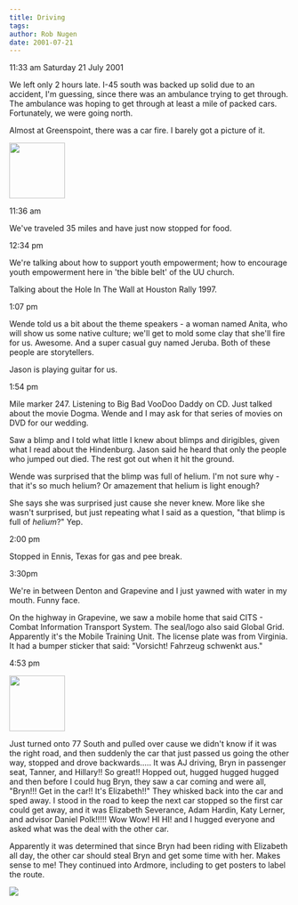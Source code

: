 ```yaml
---
title: Driving
tags: 
author: Rob Nugen
date: 2001-07-21
---
```


<p class=date>11:33 am Saturday 21 July 2001</p>

<p>We left only 2 hours late.  I-45
south was backed up solid due to an accident, I'm
guessing, since there was an ambulance trying to get
through.  The ambulance was hoping to get through at
least a mile of packed cars.   Fortunately, we were
going north.</p>

<p>Almost at Greenspoint, there was a car fire.  I
barely got a picture of it.</p>

<p><a href="/images/YRUU/SWUUSI2001/carfire.jpg"><img src="/images/YRUU/SWUUSI2001/carfire.jpg" width=100></a></p>

<p class=date>11:36 am</p>

<p>We've traveled 35 miles and have just now stopped
for food.</p>

<p class=date>12:34 pm</p>

<p>We're talking about how to support youth
empowerment; how to encourage youth empowerment here in
'the bible belt' of the UU church.</p>

<p>Talking about the Hole In The Wall at Houston Rally
1997.</p>

<p class=date>1:07 pm</p>

<p>Wende told us a bit about the theme speakers - a
woman named Anita, who will show us some native
culture; we'll get to mold some clay that she'll fire
for us.  Awesome.  And a super casual guy named
Jeruba.  Both of these people are storytellers.</p>

<p>Jason is playing guitar for us.</p>

<p class=date>1:54 pm</p>

<p>Mile marker 247.  Listening to Big Bad VooDoo Daddy
on CD.   Just talked about the movie Dogma.  Wende and
I may ask for that series of movies on DVD for our
wedding.</p>

<p>Saw a blimp and I told what little I knew about
blimps and dirigibles, given what I read about the
Hindenburg.  Jason said he heard that only the people
who jumped out died.  The rest got out when it hit the
ground.</p>

<p>Wende was surprised that the blimp was full of
helium.  I'm not sure why - that it's so much helium? 
Or amazement that helium is light enough?</p>

<p>She says she was surprised just cause she never
knew.  More like she wasn't surprised, but just
repeating what I said as a question, "that blimp is
full of <em>helium</em>?"  Yep.</p>

<p class=date>2:00 pm</p>

<p>Stopped in Ennis, Texas for gas and pee break.</p>

<p class=date>3:30pm</p>

<p>We're in between Denton and Grapevine and I just
yawned with water in my mouth.  Funny face.</p>

<p>On the highway in Grapevine, we saw a mobile home
that said CITS - Combat Information Transport System. 
The seal/logo also said Global Grid.  Apparently it's
the Mobile Training Unit.  The license plate was from
Virginia.  It had a bumper sticker that said: 
"Vorsicht!  Fahrzeug schwenkt aus."</p>

<p class=date>4:53 pm</p>

<p><a href="/images/YRUU/SWUUSI2001/phatpatBrynJason.jpg"><img src="/images/YRUU/SWUUSI2001/phatpatBrynJason.jpg" width=100></a></p>
Just turned onto 77 South and pulled over cause we
didn't know if it was the right road, and then
suddenly the car that just passed us going the other
way, stopped and drove backwards..... It was AJ
driving, Bryn in passenger seat, Tanner, and Hillary!!
So great!!  Hopped out, hugged hugged hugged and then
before I could hug Bryn, they saw a car coming and were
all, "Bryn!!!  Get in the car!!  It's Elizabeth!!" 
They whisked back into the car and sped away.  I stood
in the road to keep the next car stopped so the first
car could get away, and it was Elizabeth Severance,
Adam Hardin,  Katy Lerner, and advisor Daniel
Polk!!!!!  Wow Wow!  HI HI!  and I hugged everyone and
asked what was the deal with the other car.</p>

<p>Apparently it was determined that since Bryn had
been riding with Elizabeth all day, the other car
should steal Bryn and get some time with her.  Makes
sense to me!  They continued into Ardmore, including
to get posters to label the route.</p>

<p><img src="/images/rob/wL-ROB.gif"/></p>

